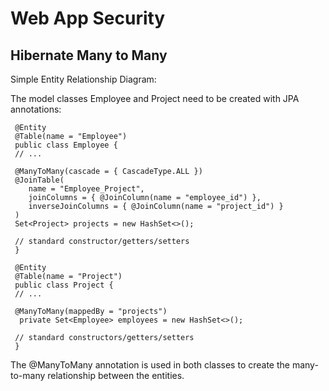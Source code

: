 # Web App Security

## Hibernate Many to Many

Simple Entity Relationship Diagram:



The model classes Employee and Project need to be created with JPA annotations:

     @Entity
     @Table(name = "Employee")
     public class Employee { 
     // ...
 
     @ManyToMany(cascade = { CascadeType.ALL })
     @JoinTable(
        name = "Employee_Project", 
        joinColumns = { @JoinColumn(name = "employee_id") }, 
        inverseJoinColumns = { @JoinColumn(name = "project_id") }
     )
     Set<Project> projects = new HashSet<>();
   
     // standard constructor/getters/setters
     }
>

     @Entity
     @Table(name = "Project")
     public class Project {    
     // ...  
 
     @ManyToMany(mappedBy = "projects")
      private Set<Employee> employees = new HashSet<>();
    
     // standard constructors/getters/setters   
     }     

The @ManyToMany annotation is used in both classes to create the many-to-many relationship between the entities.
